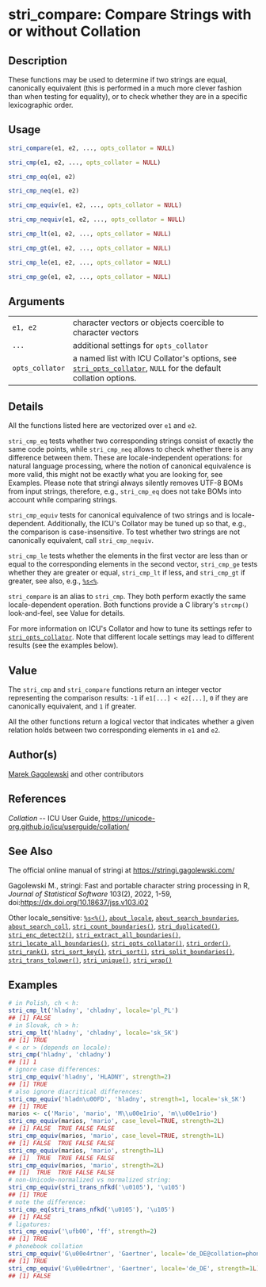 # stri_compare: Compare Strings with or without Collation

## Description

These functions may be used to determine if two strings are equal, canonically equivalent (this is performed in a much more clever fashion than when testing for equality), or to check whether they are in a specific lexicographic order.

## Usage

``` r
stri_compare(e1, e2, ..., opts_collator = NULL)

stri_cmp(e1, e2, ..., opts_collator = NULL)

stri_cmp_eq(e1, e2)

stri_cmp_neq(e1, e2)

stri_cmp_equiv(e1, e2, ..., opts_collator = NULL)

stri_cmp_nequiv(e1, e2, ..., opts_collator = NULL)

stri_cmp_lt(e1, e2, ..., opts_collator = NULL)

stri_cmp_gt(e1, e2, ..., opts_collator = NULL)

stri_cmp_le(e1, e2, ..., opts_collator = NULL)

stri_cmp_ge(e1, e2, ..., opts_collator = NULL)
```

## Arguments

|                 |                                                                                                                                                                  |
|-----------------|------------------------------------------------------------------------------------------------------------------------------------------------------------------|
| `e1, e2`        | character vectors or objects coercible to character vectors                                                                                                      |
| `...`           | additional settings for `opts_collator`                                                                                                                          |
| `opts_collator` | a named list with <span class="pkg">ICU</span> Collator\'s options, see [`stri_opts_collator`](stri_opts_collator.md), `NULL` for the default collation options. |

## Details

All the functions listed here are vectorized over `e1` and `e2`.

`stri_cmp_eq` tests whether two corresponding strings consist of exactly the same code points, while `stri_cmp_neq` allows to check whether there is any difference between them. These are locale-independent operations: for natural language processing, where the notion of canonical equivalence is more valid, this might not be exactly what you are looking for, see Examples. Please note that <span class="pkg">stringi</span> always silently removes UTF-8 BOMs from input strings, therefore, e.g., `stri_cmp_eq` does not take BOMs into account while comparing strings.

`stri_cmp_equiv` tests for canonical equivalence of two strings and is locale-dependent. Additionally, the <span class="pkg">ICU</span>\'s Collator may be tuned up so that, e.g., the comparison is case-insensitive. To test whether two strings are not canonically equivalent, call `stri_cmp_nequiv`.

`stri_cmp_le` tests whether the elements in the first vector are less than or equal to the corresponding elements in the second vector, `stri_cmp_ge` tests whether they are greater or equal, `stri_cmp_lt` if less, and `stri_cmp_gt` if greater, see also, e.g., [`%s<%`](+25s+3C+25.md).

`stri_compare` is an alias to `stri_cmp`. They both perform exactly the same locale-dependent operation. Both functions provide a C library\'s `strcmp()` look-and-feel, see Value for details.

For more information on <span class="pkg">ICU</span>\'s Collator and how to tune its settings refer to [`stri_opts_collator`](stri_opts_collator.md). Note that different locale settings may lead to different results (see the examples below).

## Value

The `stri_cmp` and `stri_compare` functions return an integer vector representing the comparison results: `-1` if `e1[...] < e2[...]`, `0` if they are canonically equivalent, and `1` if greater.

All the other functions return a logical vector that indicates whether a given relation holds between two corresponding elements in `e1` and `e2`.

## Author(s)

[Marek Gagolewski](https://www.gagolewski.com/) and other contributors

## References

*Collation* -- ICU User Guide, <https://unicode-org.github.io/icu/userguide/collation/>

## See Also

The official online manual of <span class="pkg">stringi</span> at <https://stringi.gagolewski.com/>

Gagolewski M., <span class="pkg">stringi</span>: Fast and portable character string processing in R, *Journal of Statistical Software* 103(2), 2022, 1-59, doi:<https://dx.doi.org/10.18637/jss.v103.i02>

Other locale_sensitive: [`%s<%()`](+25s+3C+25.md), [`about_locale`](about_locale.md), [`about_search_boundaries`](about_search_boundaries.md), [`about_search_coll`](about_search_coll.md), [`stri_count_boundaries()`](stri_count_boundaries.md), [`stri_duplicated()`](stri_duplicated.md), [`stri_enc_detect2()`](stri_enc_detect2.md), [`stri_extract_all_boundaries()`](stri_extract_boundaries.md), [`stri_locate_all_boundaries()`](stri_locate_boundaries.md), [`stri_opts_collator()`](stri_opts_collator.md), [`stri_order()`](stri_order.md), [`stri_rank()`](stri_rank.md), [`stri_sort_key()`](stri_sort_key.md), [`stri_sort()`](stri_sort.md), [`stri_split_boundaries()`](stri_split_boundaries.md), [`stri_trans_tolower()`](stri_trans_casemap.md), [`stri_unique()`](stri_unique.md), [`stri_wrap()`](stri_wrap.md)

## Examples




```r
# in Polish, ch < h:
stri_cmp_lt('hladny', 'chladny', locale='pl_PL')
## [1] FALSE
# in Slovak, ch > h:
stri_cmp_lt('hladny', 'chladny', locale='sk_SK')
## [1] TRUE
# < or > (depends on locale):
stri_cmp('hladny', 'chladny')
## [1] 1
# ignore case differences:
stri_cmp_equiv('hladny', 'HLADNY', strength=2)
## [1] TRUE
# also ignore diacritical differences:
stri_cmp_equiv('hladn\u00FD', 'hladny', strength=1, locale='sk_SK')
## [1] TRUE
marios <- c('Mario', 'mario', 'M\\u00e1rio', 'm\\u00e1rio')
stri_cmp_equiv(marios, 'mario', case_level=TRUE, strength=2L)
## [1] FALSE  TRUE FALSE FALSE
stri_cmp_equiv(marios, 'mario', case_level=TRUE, strength=1L)
## [1] FALSE  TRUE FALSE FALSE
stri_cmp_equiv(marios, 'mario', strength=1L)
## [1]  TRUE  TRUE FALSE FALSE
stri_cmp_equiv(marios, 'mario', strength=2L)
## [1]  TRUE  TRUE FALSE FALSE
# non-Unicode-normalized vs normalized string:
stri_cmp_equiv(stri_trans_nfkd('\u0105'), '\u105')
## [1] TRUE
# note the difference:
stri_cmp_eq(stri_trans_nfkd('\u0105'), '\u105')
## [1] FALSE
# ligatures:
stri_cmp_equiv('\ufb00', 'ff', strength=2)
## [1] TRUE
# phonebook collation
stri_cmp_equiv('G\u00e4rtner', 'Gaertner', locale='de_DE@collation=phonebook', strength=1L)
## [1] TRUE
stri_cmp_equiv('G\u00e4rtner', 'Gaertner', locale='de_DE', strength=1L)
## [1] FALSE
```
